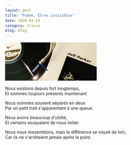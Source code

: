 ```yaml
---
layout: post
title: "Poème, Êtres invisibles"
date: 2020-03-24
category: trivia
blog: blog
---
```


<img src="/css/image/banner3.png" width="60%" height="auto" />

Nous existons depuis fort longtemps,
<br>
Et sommes toujours présents maintenant
<br>

Nous sommes souvent séparés en deux
<br>
Par un petit trait s'apparentant à une queue.
<br>

Nous avons beaucoup d'utilité,
<br>
Et certains essayaient de nous imiter.
<br>

Nous nous ressemblons, mais la différence se voyait de loin,
<br>
Car ils ne s'arrêtaient jamais après le point.
<br>
